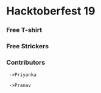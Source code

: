 # Hacktoberfest 19

### Free T-shirt

### Free Strickers

### Contributors

	 ->Priyanka

	 ->Pranav
